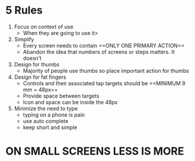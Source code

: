 # 5 Rules
1. Focus on context of use
	- When they are going to use it>
2. Simplify
	- Every screen needs to contain ==ONLY ONE PRIMARY ACTION==
	- Abandon the idea that numbers of screens or steps matters. It doesn't
3. Design for thumbs
	- Majority of people use thumbs so place important action for thumbs
4. Design for fat fingers
	- Controls and their associated tap targets should be
		==MINIMUM 9 mm = 48px==
    - Provide space between targets
    - Icon and space can be inside the 48px
5. Minimize the need to type
	- typing on a phone is pain
	- use auto complete 
	- keep short and simple

# ON SMALL SCREENS LESS IS MORE
